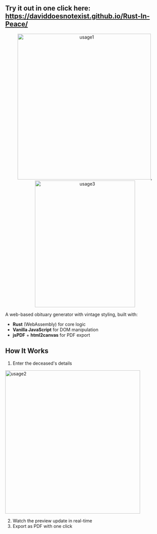 ## Try it out in one click here: https://daviddoesnotexist.github.io/Rust-In-Peace/
<p align="center">
  <img width="422" height="460" alt="usage1" src="https://github.com/user-attachments/assets/d273710c-977e-4b4b-a592-16d58dc20793" />, <img  width="317" height="400" alt="usage3" src="https://github.com/user-attachments/assets/b8f9a381-b330-4247-8835-aa1a15e032e3" />
</p>

A web-based obituary generator with vintage styling, built with:
- **Rust** (WebAssembly) for core logic
- **Vanilla JavaScript** for DOM manipulation
- **jsPDF** + **html2canvas** for PDF export

## How It Works
1. Enter the deceased's details

<img width="427" height="452" alt="usage2" src="https://github.com/user-attachments/assets/fa361dc6-45a8-4258-9a7d-a496479c6369" />

2. Watch the preview update in real-time
3. Export as PDF with one click

